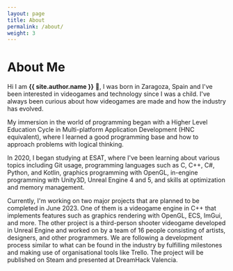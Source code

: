 ```yaml
---
layout: page
title: About
permalink: /about/
weight: 3
---
```


# **About Me**

Hi I am **{{ site.author.name }}** :frog:, I was born in Zaragoza, Spain and I've been interested in videogames and technology since I was a child. I've always been curious about how videogames are made and how the industry has evolved.

My immersion in the world of programming began with a Higher Level Education Cycle in Multi-platform Application Development (HNC equivalent), where I learned a good programming base and how to approach problems with logical thinking.

In 2020, I began studying at ESAT, where I've been learning about various topics including Git usage, programming languages such as C, C++, C#, Python, and Kotlin, graphics programming with OpenGL, in-engine programming with Unity3D, Unreal Engine 4 and 5, and skills at optimization and memory management. 

Currently, I'm working on two major projects that are planned to be completed in June 2023. One of them is a videogame engine in C++ that implements features such as graphics rendering with OpenGL, ECS, ImGui, and more. The other project is a third-person shooter videogame developed in Unreal Engine and worked on by a team of 16 people consisting of artists, designers, and other programmers. We are following a development process similar to what can be found in the industry by fulfilling milestones and making use of organisational tools like Trello. The project will be published on Steam and presented at DreamHack Valencia.
